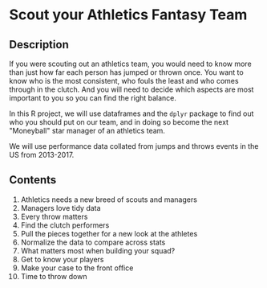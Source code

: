 # Scout your Athletics Fantasy Team
## Description
If you were scouting out an athletics team, you would need to know more than just how far each person has jumped or thrown once. You want to know who is the most consistent, who fouls the least and who comes through in the clutch. And you will need to decide which aspects are most important to you so you can find the right balance.

In this R project, we will use dataframes and the `dplyr` package to find out who you should put on our team, and in doing so become the next "Moneyball" star manager of an athletics team.

We will use performance data collated from jumps and throws events in the US from 2013-2017.
## Contents
1. Athletics needs a new breed of scouts and managers
2. Managers love tidy data
3. Every throw matters
4. Find the clutch performers
5. Pull the pieces together for a new look at the athletes
6. Normalize the data to compare across stats
7. What matters most when building your squad?
8. Get to know your players
9. Make your case to the front office
10. Time to throw down

